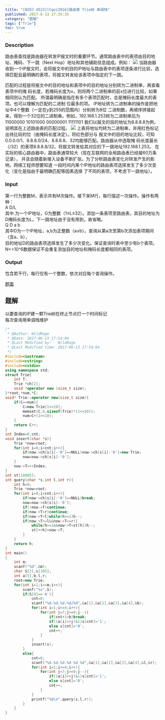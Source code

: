 ```yaml
---
title: "[BZOJ 4523][Cqoi2016]路由表 Trie树 单调栈"
published: 2017-6-13 17:35:35
category: "题解"
tags: ["Trie"]
toc: true
---
```

### Description  
路由表查找是路由器在转发IP报文时的重要环节。通常路由表中的表项由目的地址、掩码、下一跳（Next Hop）地址和其他辅助信息组成。例如：
![](https://ooo.0o0.ooo/2017/06/13/593fb6d8c246d.png)
当路由器收到一个IP报文时，会将报文中的目的IP地址与路由表中的表项逐条进行比较，选
择匹配且最明确的表项，将报文转发给该表项中指定的下一跳。
<!--more--> 
匹配的过程是将报文中的目的地址和表项中的目的地址分别转为二进制串，再查看表项中的掩
码长度，若掩码长度为x，则将两个二进制串的前x位进行比较，如果相同则认为匹配。
所谓最明确是指在有多个表项匹配时，总是掩码长度最大的表项。也可以理解为匹配的二进制
位最多的项。
IP地址转为二进制串的操作是把地址中4个整数（一定在y到255的范围内）分别转为8位
二进制数，再顺序拼接起来，得到一个32位的二进制串。例如，192.168.1.253转为二进制串后为
11000000 10101000 00000001 11111101
我们以报文的目的地址为8.8.8.8为例，说明其在上述路由表的匹配过程。
![](https://ooo.0o0.ooo/2017/06/13/593fb701c18ab.png)
上表将地址均转为二进制串，并用红色标记出待比较的位（由掩码长度决定）。将红色部分与
报文中的目的地址比较，可知0.0.0.0/1、8.8.8.0/24、8.8.8.8、32均能够匹配。路由器从中选取掩
码长度最长（/32）的表项8.8.8.8/32，将报文转发给其对应的下一跳地址192.168.1.253。
在实际的核心路由器中，路由表通常较大（现在互联网的全局路由表已经接60万条记录），
并且会随着新接入设备不断扩张。为了分析路由表变化对转发产生的影响，网络工程师想要知道
一段时间内某个IP地址的路由表项选择发生了多少次变化（变化是指由于最明确匹配等因素选择
了不同的表项，不考虑下一跳地址）。
### Input
第一行为整数M，表示共有M次操作。接下来M行，每行描述一次操作。操作有两种：  
A D/L  
其中.为一个IP地址，G为整数（1≤L≤32）。添加一条表项至路由表，其目的地址为  D掩码长度为L。下一跳地址由于没有用到，故省略。  
Q D a b  
其中D为一个IP地址，a,b为正整数（a≤b）。查询从第a次至第b次添加表项期间（含a、b），  
目的地址D的路由表项选择发生了多少次变化。保证查询时表中至少有b个表项。  
N<=10^6数据保证不会重复添加目的地址和掩码长度都相同的表项。

### Output
包含若干行，每行仅有一个整数，依次对应每个查询操作。

[题面](http://www.lydsy.com/JudgeOnline/problem.php?id=4523)

## 题解
以要查询的IP建一颗Trie树在终止节点打一个时间标记  
每次查询用单调栈维护  
```c++
/*
 * @Author: WildRage 
 * @Date: 2017-06-13 17:54:04 
 * @Last Modified by:   WildRage 
 * @Last Modified time: 2017-06-13 17:54:04 
 */
#include<iostream>
#include<cstring>
#include<cstdio>
using namespace std;
struct Trie{
    int T;
    Trie *ch[2];
    void *operator new (size_t size);
}*root,*num,*C;
void* Trie::operator new(size_t size){
    if(C==num){
        C=new Trie[1<<10];
        memset(C,0,sizeof(Trie)*(1<<10));
        num=C+(1<<10);
    }
    return C++;
}
int Index=0,cnt;
void insert(char *s){
    Trie *now=root;
    for(int i=0;i<cnt;i++){
        if(now->ch[s[i]-'0']==NULL)now->ch[s[i]-'0']=new Trie;
        now=now->ch[s[i]-'0'];
    }
    now->T=++Index;
}
int st[10005];
int query(char *s,int l,int r){
    int h=0;
    Trie *now=root;
    for(int i=0;i<cnt;i++){
        if(now->ch[s[i]-'0']==NULL)break;
        now=now->ch[s[i]-'0'];
        if(!now->T)continue;
        if(now->T>r)continue;
        if(now->T<l)while(h>=1)h--;
        if(now->T>=l&&now->T<=r){
            while(h>=1&&now->T<st[h])h--;
            st[++h]=now->T;
        }
    }
    return h;
}
int main()
{
    int m;
    scanf("%d",&m);
    char S[2],s[105];
    int a[5],b,l,r;
    root=new Trie;
    for(int i=1;i<=m;i++){
        scanf("%s",S);
        if(S[0]=='A'){
            cnt=0;
            scanf("%d.%d.%d.%d/%d",&a[1],&a[2],&a[3],&a[4],&b);
            for(int i=1;i<=4;i++){
                for(int j=7;j>=0;j--){
                    if(cnt+1>b)break;
                    if((a[i]>>j)&1)s[cnt]='1';
                    else s[cnt]='0';
                    cnt++;
                }
            }
            insert(s);
        }
        else{
            cnt=0;
            scanf("%d.%d.%d.%d %d %d",&a[1],&a[2],&a[3],&a[4],&l,&r);
            for(int i=1;i<=4;i++){
                for(int j=7;j>=0;j--){
                    if((a[i]>>j)&1)s[cnt]='1';
                    else s[cnt]='0';
                    cnt++;
                }
            }
            printf("%d\n",query(s,l,r));
        }
    }
}
```